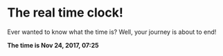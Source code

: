 # The real time clock!

Ever wanted to know what the time is? Well, your journey is about to end!

**The time is Nov 24, 2017, 07:25**